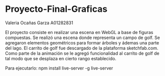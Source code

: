 # Proyecto-Final-Graficas
Valeria Ocañas Garza A01282831

El proyecto consiste en realizar una escena en WebGL a base de figuras compuestas. Se realizó una escena donde representa un campo de golf. Se agregaron elementos geométricos para formar árboles y ádemas una parte del lago. El carrito de golf fue descargado de la plataforma sketchfab.com. Como parte de la animación se le agregó funcionalidad al carrito de golf de tal modo que se desplaza en cierto rango establecido. 

Para ejecutarlo:
npm install live-server -g
live-server
